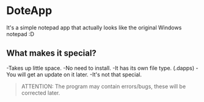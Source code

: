 # DoteApp
It's a simple notepad app that actually looks like the original Windows notepad :D
## What makes it special?
-Takes up little space.
-No need to install.
-It has its own file type. (.dapps)
-You will get an update on it later.
-It's not that special.
> ATTENTION: The program may contain errors/bugs, these will be corrected later.
